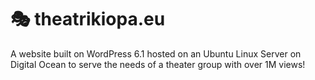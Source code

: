 # 🎭 theatrikiopa.eu
A website built on WordPress 6.1 hosted on an Ubuntu Linux Server on Digital Ocean to serve the needs of a theater group with over 1M views!
